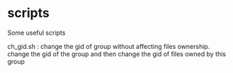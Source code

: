 # scripts
Some useful scripts

ch_gid.sh : change the gid of group without affecting files ownership. 
            change the gid of the group and then change the gid of files owned by this group
